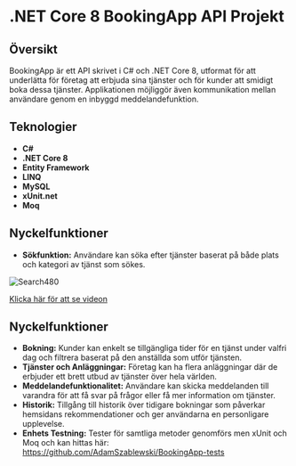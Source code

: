 # .NET Core 8 BookingApp API Projekt

## Översikt
BookingApp är ett API skrivet i C# och .NET Core 8, utformat för att underlätta för företag att erbjuda sina tjänster och för kunder att smidigt boka dessa tjänster. Applikationen möjliggör även kommunikation mellan användare genom en inbyggd meddelandefunktion.

## Teknologier
- **C#**
- **.NET Core 8**
- **Entity Framework**
- **LINQ**
- **MySQL**
- **xUnit.net**
- **Moq**

## Nyckelfunktioner
- **Sökfunktion:** Användare kan söka efter tjänster baserat på både plats och kategori av tjänst som sökes.


![Search480](https://github.com/AdamSzablewski/BookingApp/assets/114603622/d81acbd6-e63f-454b-8434-6f8d0542c1a3)


[Klicka här för att se videon](https://www.youtube.com/watch?v=DwFj8CUOouo)




## Nyckelfunktioner
- **Bokning:** Kunder kan enkelt se tillgängliga tider för en tjänst under valfri dag och filtrera baserat på den anställda som utför tjänsten.
- **Tjänster och Anläggningar:** Företag kan ha flera anläggningar där de erbjuder ett brett utbud av tjänster över hela världen.
- **Meddelandefunktionalitet:** Användare kan skicka meddelanden till varandra för att få svar på frågor eller få mer information om tjänster.
- **Historik:** Tillgång till historik över tidigare bokningar som påverkar hemsidans rekommendationer och ger användarna en personligare upplevelse.
- **Enhets Testning:** Tester för samtliga metoder genomförs men xUnit och Moq och kan hittas här: https://github.com/AdamSzablewski/BookingApp-tests
